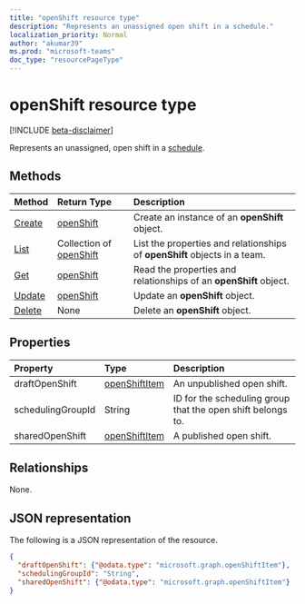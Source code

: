 ```yaml
---
title: "openShift resource type"
description: "Represents an unassigned open shift in a schedule."
localization_priority: Normal
author: "akumar39"
ms.prod: "microsoft-teams"
doc_type: "resourcePageType"
---
```


# openShift resource type

[!INCLUDE [beta-disclaimer](../../includes/beta-disclaimer.md)]

Represents an unassigned, open shift in a [schedule](../resources/schedule.md).

## Methods

| Method       | Return Type | Description |
|:-------------|:------------|:------------|
| [Create](../api/openshift-post.md) | [openShift](openshift.md) | Create an instance of an **openShift** object. |
| [List](../api/openshift-list.md) | Collection of [openShift](openshift.md) | List the properties and relationships of **openShift** objects in a team.|
| [Get](../api/openshift-get.md) | [openShift](openshift.md) | Read the properties and relationships of an **openShift** object. |
| [Update](../api/openshift-update.md) | [openShift](openshift.md) | Update an **openShift** object. |
| [Delete](../api/openshift-delete.md) | None | Delete an **openShift** object. |

## Properties

| Property     | Type        | Description |
|:-------------|:------------|:------------|
|draftOpenShift|[openShiftItem](openshiftitem.md)|An unpublished open shift.|
|schedulingGroupId|String|ID for the scheduling group that the open shift belongs to.|
|sharedOpenShift|[openShiftItem](openshiftitem.md)|A published open shift.|

## Relationships

None.

## JSON representation

The following is a JSON representation of the resource.

<!-- {
  "blockType": "resource",
  "optionalProperties": [

  ],
  "@odata.type": "microsoft.graph.openShift",
  "baseType": ""
}-->

```json
{
  "draftOpenShift": {"@odata.type": "microsoft.graph.openShiftItem"},
  "schedulingGroupId": "String",
  "sharedOpenShift": {"@odata.type": "microsoft.graph.openShiftItem"}
}
```

<!-- uuid: 16cd6b66-4b1a-43a1-adaf-3a886856ed98
2019-02-04 14:57:30 UTC -->
<!-- {
  "type": "#page.annotation",
  "description": "openShift resource",
  "keywords": "",
  "section": "documentation",
  "tocPath": ""
}-->
